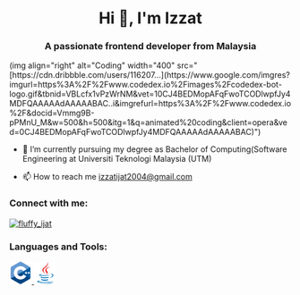 <h1 align="center">Hi 👋, I'm Izzat</h1> 
<h3 align="center">A passionate frontend developer from Malaysia</h3> 
 (img align="right" alt="Coding" width="400"  src="[https://cdn.dribbble.com/users/116207...](https://www.google.com/imgres?imgurl=https%3A%2F%2Fwww.codedex.io%2Fimages%2Fcodedex-bot-logo.gif&tbnid=VBLcfx1vPzWrNM&vet=10CJ4BEDMopAFqFwoTCODlwpfJy4MDFQAAAAAdAAAAABAC..i&imgrefurl=https%3A%2F%2Fwww.codedex.io%2F&docid=Vmmg9B-pPMnU_M&w=500&h=500&itg=1&q=animated%20coding&client=opera&ved=0CJ4BEDMopAFqFwoTCODlwpfJy4MDFQAAAAAdAAAAABAC)")
 
- 🔭 I’m currently pursuing my degree as Bachelor of Computing(Software Engineering at Universiti Teknologi Malaysia (UTM) 
 
- 📫 How to reach me izzatijat2004@gmail.com 
 
<h3 align="left">Connect with me:</h3> 
<p align="left"> 
<a href="https://instagram.com/fluffy_ijat" target="blank"><img align="center" src="https://raw.githubusercontent.com/rahuldkjain/github-profile-readme-generator/master/src/images/icons/Social/instagram.svg" alt="fluffy_ijat" height="30" width="40" /></a> 
</p> 
 
<h3 align="left">Languages and Tools:</h3> 
<p align="left"> <a href="https://www.w3schools.com/cpp/" target="_blank" rel="noreferrer"> <img src="https://raw.githubusercontent.com/devicons/devicon/master/icons/cplusplus/cplusplus-original.svg" alt="cplusplus" width="40" height="40"/> </a> <a href="https://www.java.com" target="_blank" rel="noreferrer"> <img src="https://raw.githubusercontent.com/devicons/devicon/master/icons/java/java-original.svg" alt="java" width="40" height="40"/> </a> </p>


